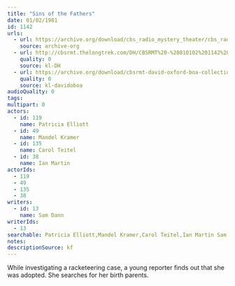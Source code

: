 ```yaml
---
title: "Sins of the Fathers"
date: 01/02/1981
id: 1142
urls: 
  - url: https://archive.org/download/cbs_radio_mystery_theater/cbs_radio_mystery_theater-1101-1150.zip/cbs_radio_mystery_theater-1101-1150%2Fcbsrmt_1142_sins_of_the_fathers.mp3
    source: archive-org
  - url: http://cbsrmt.thelongtrek.com/DH/CBSRMT%20-%20810102%201142%20Sins%20of%20the%20Fathers_dh.mp3
    quality: 0
    source: kl-DH
  - url: https://archive.org/download/cbsrmt-david-oxford-boa-collection/CBSRMT-810102-1142-Sins-of-the-Fathers-(32-22)-[2007]-{BoA}.mp3
    quality: 0
    source: kl-davidoboa
audioQuality: 0
tags: 
multipart: 0
actors:  
  - id: 119
    name: Patricia Elliott  
  - id: 49
    name: Mandel Kramer  
  - id: 135
    name: Carol Teitel  
  - id: 38
    name: Ian Martin
actorIds:  
  - 119  
  - 49  
  - 135  
  - 38
writers:  
  - id: 13
    name: Sam Dann
writerIds:  
  - 13
searchable: Patricia Elliott,Mandel Kramer,Carol Teitel,Ian Martin Sam Dann
notes: 
descriptionSource: kf
---
```

While investigating a racketeering case, a young reporter finds out that she was adopted. She searches for her birth parents.